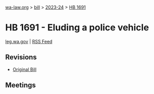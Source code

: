 [wa-law.org](/) > [bill](/bill/) > [2023-24](/bill/2023-24/) > [HB 1691](/bill/2023-24/hb/1691/)

# HB 1691 - Eluding a police vehicle
[leg.wa.gov](https://app.leg.wa.gov/billsummary?BillNumber=1691&Year=2023&Initiative=false) | [RSS Feed](./rss.xml)

## Revisions
* [Original Bill](1/)

## Meetings